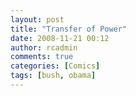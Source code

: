 ```yaml
---
layout: post
title: "Transfer of Power"
date: 2008-11-21 00:12
author: rcadmin
comments: true
categories: [Comics]
tags: [bush, obama]
---
```

<a href="http://bitsmack.com/wp/2008/11/21/transfer-of-power/"><img src="http://dl.bitsmack.com/uploads/2008/11/20081121.jpg" alt="" title="Next I'll show you the room where I set up my Hot Wheels tracks." class="alignnone size-full wp-image-1501" /></a>
